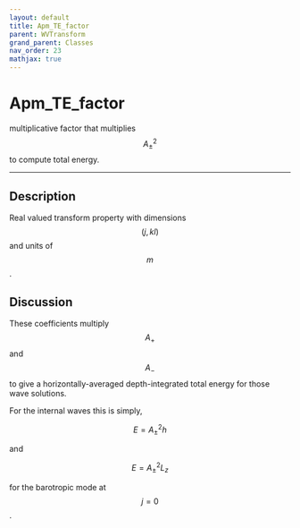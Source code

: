 ```yaml
---
layout: default
title: Apm_TE_factor
parent: WVTransform
grand_parent: Classes
nav_order: 23
mathjax: true
---
```


#  Apm_TE_factor

multiplicative factor that multiplies $$A_\pm^2$$ to compute total energy.


---

## Description
Real valued transform property with dimensions $$(j,kl)$$ and units of $$m$$.

## Discussion

These coefficients multiply $$A_+$$ and $$A_-$$ to give a horizontally-averaged depth-integrated total energy for those wave solutions.

For the internal waves this is simply,

$$
E = A_\pm^2 h
$$ 

and

$$
E = A_\pm^2 L_z
$$ 

for the barotropic mode at $$j=0$$.

